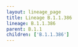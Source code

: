 ```yaml
---
layout: lineage_page
title: Lineage B.1.1.386
lineage: B.1.1.386
parent: B.1.1
children: ['B.1.1.386']
---
```

